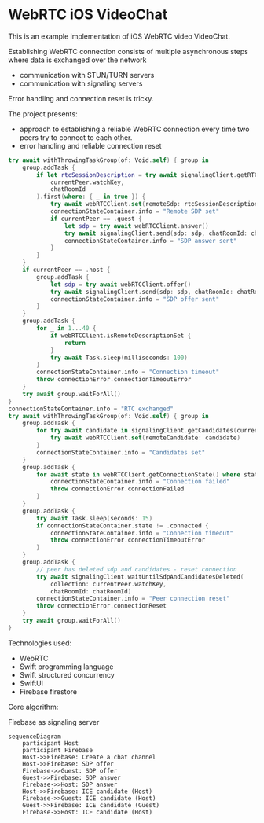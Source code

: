 # WebRTC iOS VideoChat

This is an example implementation of iOS WebRTC video VideoChat.

Establishing WebRTC connection consists of multiple asynchronous steps where data is exchanged over the network
* communication with STUN/TURN servers
* communication with signaling servers

 Error handling and connection reset is tricky.  

The project presents:
* approach to establishing a reliable WebRTC connection every time two peers try to connect to each other.
* error handling and reliable connection reset

```Swift
try await withThrowingTaskGroup(of: Void.self) { group in
    group.addTask {
        if let rtcSessionDescription = try await signalingClient.getRTCSessionDescriptions(
            currentPeer.watchKey,
            chatRoomId
        ).first(where: { _ in true }) {
            try await webRTCClient.set(remoteSdp: rtcSessionDescription)
            connectionStateContainer.info = "Remote SDP set"
            if currentPeer == .guest {
                let sdp = try await webRTCClient.answer()
                try await signalingClient.send(sdp: sdp, chatRoomId: chatRoomId, collection: currentPeer.sendKey)
                connectionStateContainer.info = "SDP answer sent"
            }
        }
    }
    if currentPeer == .host {
        group.addTask {
            let sdp = try await webRTCClient.offer()
            try await signalingClient.send(sdp: sdp, chatRoomId: chatRoomId, collection: currentPeer.sendKey)
            connectionStateContainer.info = "SDP offer sent"
        }
    }
    group.addTask {
        for _ in 1...40 {
            if webRTCClient.isRemoteDescriptionSet {
                return
            }
            try await Task.sleep(milliseconds: 100)
        }
        connectionStateContainer.info = "Connection timeout"
        throw connectionError.connectionTimeoutError
    }
    try await group.waitForAll()
}
connectionStateContainer.info = "RTC exchanged"
try await withThrowingTaskGroup(of: Void.self) { group in
    group.addTask {
        for try await candidate in signalingClient.getCandidates(currentPeer.watchKey, chatRoomId) {
            try await webRTCClient.set(remoteCandidate: candidate)
        }
        connectionStateContainer.info = "Candidates set"
    }
    group.addTask {
        for await state in webRTCClient.getConnectionState() where state == .failed {
            connectionStateContainer.info = "Connection failed"
            throw connectionError.connectionFailed
        }
    }
    group.addTask {
        try await Task.sleep(seconds: 15)
        if connectionStateContainer.state != .connected {
            connectionStateContainer.info = "Connection timeout"
            throw connectionError.connectionTimeoutError
        }
    }
    group.addTask {
        // peer has deleted sdp and candidates - reset connection
        try await signalingClient.waitUntilSdpAndCandidatesDeleted(
            collection: currentPeer.watchKey,
            chatRoomId: chatRoomId)
        connectionStateContainer.info = "Peer connection reset"
        throw connectionError.connectionReset
    }
    try await group.waitForAll()
}
```

Technologies used:
* WebRTC
* Swift programming language
* Swift structured concurrency
* SwiftUI
* Firebase firestore

Core algorithm:



Firebase as signaling server

```mermaid
sequenceDiagram
    participant Host
    participant Firebase
    Host->>Firebase: Create a chat channel
    Host->>Firebase: SDP offer
    Firebase->>Guest: SDP offer
    Guest->>Firebase: SDP answer
    Firebase->>Host: SDP answer
    Host->>Firebase: ICE candidate (Host)
    Firebase->>Guest: ICE candidate (Host)
    Guest->>Firebase: ICE candidate (Guest)
    Firebase->>Host: ICE candidate (Host)
```
